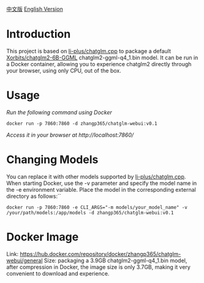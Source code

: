 [中文版](README_cn.md)   [English Version](README.md)
# Introduction
This project is based on [li-plus/chatglm.cpp](https://github.com/li-plus/chatglm.cpp) to package a default [Xorbits/chatglm2-6B-GGML](https://huggingface.co/Xorbits/chatglm2-6B-GGML/tree/main) chatglm2-ggml-q4_1.bin model. It can be run in a Docker container, allowing you to experience chatglm2 directly through your browser, using only CPU, out of the box.

# Usage
*Run the following command using Docker*
```
docker run -p 7860:7860 -d zhangp365/chatglm-webui:v0.1
```
*Access it in your browser at http://localhost:7860/*

# Changing Models
You can replace it with other models supported by [li-plus/chatglm.cpp](https://github.com/li-plus/chatglm.cpp). When starting Docker, use the -v parameter and specify the model name in the -e environment variable. Place the model in the corresponding external directory as follows:``
```
docker run -p 7860:7860 -e CLI_ARGS="-m models/your_model_name" -v /your/path/models:/app/models -d zhangp365/chatglm-webui:v0.1
```
# Docker Image
Link: https://hub.docker.com/repository/docker/zhangp365/chatglm-webui/general
Size: packaging a 3.9GB chatglm2-ggml-q4_1.bin model, after compression in Docker, the image size is only 3.7GB, making it very convenient to download and experience. 

